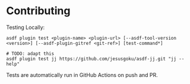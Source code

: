 # Contributing

Testing Locally:

```shell
asdf plugin test <plugin-name> <plugin-url> [--asdf-tool-version <version>] [--asdf-plugin-gitref <git-ref>] [test-command*]

# TODO: adapt this
asdf plugin test jj https://github.com/jesusgoku/asdf-jj.git "jj --help"
```

Tests are automatically run in GitHub Actions on push and PR.
